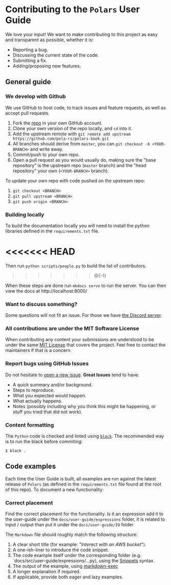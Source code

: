 # Contributing to the `Polars` User Guide

We love your input! We want to make contributing to this project as easy and transparent as possible, whether it is:

- Reporting a bug.
- Discussing the current state of the code.
- Submitting a fix.
- Adding/proposing new features.

## General guide

### We develop with Github

We use GitHub to host code, to track issues and feature requests, as well as accept pull requests.

1. Fork the [repo](https://github.com/pola-rs/polars-book.git) in your own GitHub account.
1. Clone your own version of the repo locally, and `cd` into it.
1. Add the upstream remote with `git remote add upstream https://github.com/pola-rs/polars-book.git`
1. All branches should derive from `master`, you can `git checkout -b <YOUR-BRANCH>` and write away.
1. Commit/push to your own repo.
1. Open a pull request as you would usually do, making sure the "base repository" is the upstream repo (`master` branch) and the "head repository" your own (`<YOUR-BRANCH>` branch).

To update your own repo with code pushed on the upstream repo:

1. `git checkout <BRANCH>`
1. `git pull upstream <BRANCH>`
1. `git push origin <BRANCH>`

### Building locally
To build the documentation locally you will need to install the python libraries defined in the `requirements.txt` file.

<<<<<<< HEAD
=======
Then run `python scripts/people.py` to build the list of contributors.

>>>>>>> @{-1}
<!-- markdown-link-check-disable -->
When these steps are done run `mkdocs serve` to run the server. You can then view the docs at http://localhost:8000/
<!-- markdown-link-check-enable -->

### Want to discuss something?

Some questions will not fit an issue. For those we have [the Discord server](https://discord.gg/RhCg7uQCjQ).

### All contributions are under the MIT Software License

When contributing any content your submissions are understood to be under the same [MIT License](http://choosealicense.com/licenses/mit/) that covers the project.
Feel free to contact the maintainers if that is a concern.

### Report bugs using GitHub Issues

Do not hesitate to [open a new issue](https://github.com/pola-rs/polars-book/issues/new/choose).
**Great Issues** tend to have:

- A quick summary and/or background.
- Steps to reproduce.
- What you expected would happen.
- What actually happens.
- Notes (possibly including why you think this might be happening, or stuff you tried that did not work).

### Content formatting

The `Python` code is checked and linted using [`black`](https://github.com/psf/black). The recommended way is to run the black before commiting:

```shell
$ black .
```

## Code examples

Each time the User Guide is built, all examples are run against the latest release of `Polars` (as defined in the `requirements.txt` file found at the root of this repo).
To document a new functionality:

### Correct placement

Find the correct placement for the functionality. Is it an expression add it to the user-guide under the `docs/user-guide/expressions` folder, it is related to input / output than put it under the `docs/user-guide/IO` folder

The `Markdown` file should roughly match the following structure:

1. A clear short title (for example: "*Interact with an AWS bucket*").
1. A one-ish-liner to introduce the code snippet.
1. The code example itself under the corresponding folder (e.g. `docs/src/user-guide/expressions/...py), using the [Snippets](https://facelessuser.github.io/pymdown-extensions/extensions/snippets/) syntax.
1. The output of the example, using [markdown-exec](https://pawamoy.github.io/markdown-exec/)
1. A longer explanation if required.
1. If applicable, provide both eager and lazy examples.

